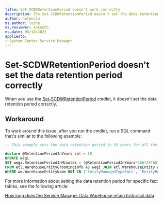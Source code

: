 ```yaml
---
title: Set-SCDWRetentionPeriod doesn't work correctly
description: The Set-SCDWRetentionPeriod doesn't set the data retention period correctly. Provides a workaround.
author: helenclu
ms.author: luche
ms.reviewer: aakashb
ms.date: 05/13/2021
appliesto: 
- System Center Service Manager
---
```

# Set-SCDWRetentionPeriod doesn't set the data retention period correctly

When you use the [Set-SCDWRetentionPeriod](/powershell/module/microsoft.enterprisemanagement.warehouse.cmdlets/set-scdwretentionperiod) cmdlet, it doesn't set the data retention period correctly.

## Workaround

To work around this issue, after you run the cmdlet, run a SQL command that's similar to the following example:

```sql
-- This example sets the data retention period to 10 years for all fact tables.
 
declare @RetentionPeriodInYears int = 10
UPDATE wegi
SET wegi.RetentionPeriodInMinutes = (@RetentionPeriodInYears*366*24*60)
FROM etl.WarehouseEntityGroomingInfo AS wegi JOIN etl.WarehouseEntity AS we ON we.WarehouseEntityId = wegi.WarehouseEntityId
WHERE we.WarehouseEntityName NOT IN ('EntityManagedTypeFact', 'EntityRelatesToEntityFact')
```

For more information about setting the data retention period for specific fact tables, see the following article:

[How long does the Service Manager Data Warehouse retain historical data](https://techcommunity.microsoft.com/t5/system-center-blog/how-long-does-the-service-manager-data-warehouse-retain/ba-p/343507)
